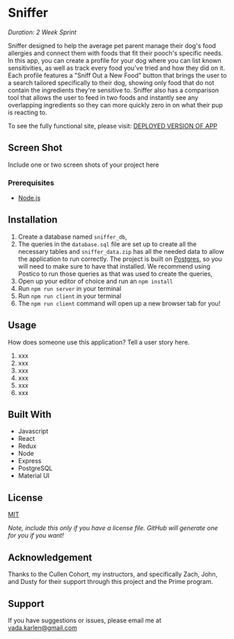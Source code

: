 # Sniffer

_Duration: 2 Week Sprint_

Sniffer designed to help the average pet parent manage their dog's food allergies and connect them with foods that fit their pooch's specific needs. In this app, you can create a profile for your dog where you can list known sensitivities, as well as track every food you've tried and how they did on it. Each profile features a "Sniff Out a New Food" button that brings the user to a search tailored specifically to their dog, showing only food that do not contain the ingredients they're sensitive to. Sniffer also has a comparison tool that allows the user to feed in two foods and instantly see any overlapping ingredients so they can more quickly zero in on what their pup is reacting to.

To see the fully functional site, please visit: [DEPLOYED VERSION OF APP](sniffer-solo.herokuapp.com)

## Screen Shot

Include one or two screen shots of your project here

### Prerequisites

- [Node.js](https://nodejs.org/en/)

## Installation

1. Create a database named `sniffer_db`,
2. The queries in the `database.sql` file are set up to create all the necessary tables and `sniffer_data.zip` has all the needed data to allow the application to run correctly. The project is built on [Postgres](https://www.postgresql.org/download/), so you will need to make sure to have that installed. We recommend using Postico to run those queries as that was used to create the queries,
3. Open up your editor of choice and run an `npm install`
4. Run `npm run server` in your terminal
5. Run `npm run client` in your terminal
6. The `npm run client` command will open up a new browser tab for you!

## Usage

How does someone use this application? Tell a user story here.

1. xxx
2. xxx
3. xxx
4. xxx
5. xxx
6. xxx

## Built With

- Javascript
- React
- Redux
- Node
- Express
- PostgreSQL
- Material UI

## License

[MIT](https://choosealicense.com/licenses/mit/)

_Note, include this only if you have a license file. GitHub will generate one for you if you want!_

## Acknowledgement

Thanks to the Cullen Cohort, my instructors, and specifically Zach, John, and Dusty for their support through this project and the Prime program.

## Support

If you have suggestions or issues, please email me at [vada.karlen@gmail.com](vada.karlen@gmail.com)
